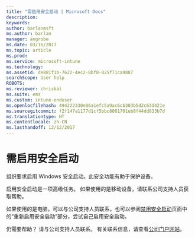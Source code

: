 ```yaml
---
title: "需启用安全启动 | Microsoft Docs"
description: 
keywords: 
author: barlanmsft
ms.author: barlan
manager: angrobe
ms.date: 03/16/2017
ms.topic: article
ms.prod: 
ms.service: microsoft-intune
ms.technology: 
ms.assetid: de881f1b-7622-4ec2-8bf8-025f71ca9887
searchScope: User help
ROBOTS: 
ms.reviewer: chrisbal
ms.suite: ems
ms.custom: intune-enduser
ms.openlocfilehash: 494222330e06a1efc5a9ac6cb303b5d2c63d421e
ms.sourcegitcommit: f2f147a1177d1cf5bbc8001701eb8f44dd833b7d
ms.translationtype: HT
ms.contentlocale: zh-CN
ms.lasthandoff: 12/12/2017
---
```

# <a name="you-need-to-enable-secure-boot"></a>需启用安全启动

组织要求启用 Windows 安全启动。此安全功能有助于保护设备。

启用安全启动是一项高级任务。 如果使用的是移动设备，请联系公司支持人员获取帮助。

如果使用的是电脑，可以与公司支持人员联系，也可以参阅[禁用安全启动](https://msdn.microsoft.com/library/windows/hardware/dn898540(v=vs.85).aspx)页面中的“重新启用安全启动”部分，尝试自己启用安全启动。

仍需要帮助？ 请与公司支持人员联系。 有关联系信息，请查看[公司门户网站](https://portal.manage.microsoft.com#HelpDeskDialog)。
